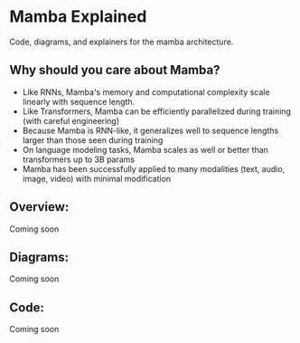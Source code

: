 # Mamba Explained
Code, diagrams, and explainers for the mamba architecture.

## Why should you care about Mamba?
- Like RNNs, Mamba's memory and computational complexity scale linearly with sequence length. 
- Like Transformers, Mamba can be efficiently parallelized during training (with careful engineering)
- Because Mamba is RNN-like, it generalizes well to sequence lengths larger than those seen during training
- On language modeling tasks, Mamba scales as well or better than transformers up to 3B params 
- Mamba has been successfully applied to many modalities (text, audio, image, video) with minimal modification

## Overview:
Coming soon

## Diagrams:
Coming soon

## Code:
Coming soon
